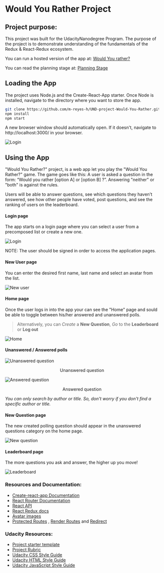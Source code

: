 # Would You Rather Project

## Project purpose:
This project was built for the UdacityNanodegree Program. The purpose of the project is to demonstrate understanding of the fundamentals of the Redux & React-Redux ecosystem.

You can run a hosted version of the app at: [Would You rather?](https://would-you-rather-m-reyes.herokuapp.com/)

You can read the planning stage at: [Planning Stage](./PlanningStage.md)

## Loading the App

The project uses Node.js and the Create-React-App starter.
Once Node is installed, navigate to the directory where you want to store the app.

```bash
git clone https://github.com/m-reyes-h/UND-project-Would-You-Rather.git
npm install
npm start
```
A new browser window should automatically open. If it doesn't, navigate to http://localhost:3000/ in your browser.

![](./resources/screenshots/wyr-login.png "Login")

## Using the App

"Would You Rather?" project, is a web app let you play the "Would You Rather?" game.  The game goes like this: A user is asked a question in the form: “Would you rather [option A] or [option B] ?”. Answering "neither" or "both" is against the rules.

Users will be able to answer questions, see which questions they haven’t answered, see how other people have voted, post questions, and see the ranking of users on the leaderboard.

#### Login page

The app starts on a login page where you can select a user from a precomposed list or create a new one.

![](./resources/screenshots/wyr-login.png "Login")

NOTE:  The user should be signed in order to access the application pages.

#### New User page

You can enter the desired first name, last name and select an avatar from the list.

![](./resources/screenshots/wyr-new-user.png "New user")


#### Home page

Once the user logs in into the app your can see the "Home" page and sould be able to toggle between his/her answered and unanswered polls.

>Alternatively, you can *Create* a **New Question**, *Go* to the **Leaderboard** or **Log out**

![](./resources/screenshots/wyr-home.png "Home")

#### Unanswered / Answered polls
![](./resources/screenshots/wyr-unanswered-q.png "Unanswered question")
<center>Unanswered question</center>


![](./resources/screenshots/wyr-answered-q.png "Answered question")
<center>Answered question</center>


_You can only search by author or title. So, don't worry if you don't find a specific author or title._


#### New Question page

The new created polling question should appear in the unanswered questions category on the home page.

![](./resources/screenshots/wyr-new-q.png "New question")

#### Leaderboard page

The more questions you ask and answer, the higher up you move!

![](./resources/screenshots/wyr-leaderboard.png "Leaderboard")



### Resources and Documentation:

- [Create-react-app Documentation](https://github.com/facebookincubator/create-react-app)
- [React Router Documentation](http://knowbody.github.io/react-router-docs/)
- [React API](https://facebook.github.io/react/docs/react-api.html)
- [React Redux docs](https://react-redux.js.org/)
- [Avatar images](https://www.freepik.com/free-vector/)
- [Protected Routes](https://tylermcginnis.com/react-router-protected-routes-authentication/
) , [Render Routes](https://reacttraining.com/react-router/web/api/Route/render-func) and [Redirect](https://reacttraining.com/react-router/web/api/Redirect)

### Udacity Resources:

- [Project starter template](https://github.com/udacity/reactnd-project-would-you-rather-starter)
- [Project Rubric](https://review.udacity.com/#!/rubrics/1567/view)
- [Udacity CSS Style Guide](http://udacity.github.io/frontend-nanodegree-styleguide/css.html)
- [Udacity HTML Style Guide](http://udacity.github.io/frontend-nanodegree-styleguide/index.html)
- [Udacity JavaScript Style Guide](http://udacity.github.io/frontend-nanodegree-styleguide/javascript.html)